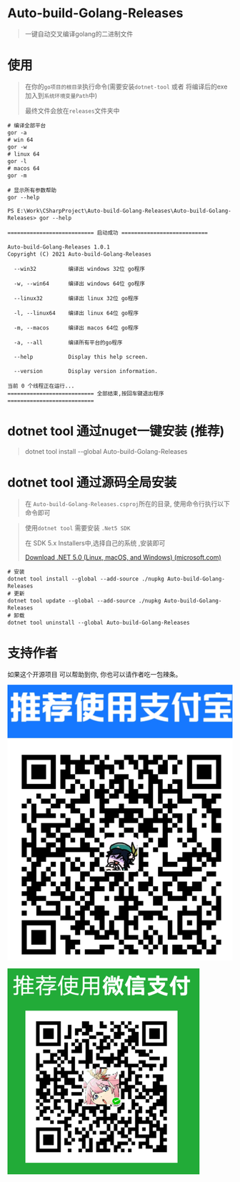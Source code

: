 # Auto-build-Golang-Releases

> 一键自动交叉编译golang的二进制文件

# 使用

> 在你的`go项目的根目录`执行命令(需要安装`dotnet-tool` 或者 将编译后的exe加入到`系统环境变量Path`中)
>
> 最终文件会放在`releases`文件夹中

```shell
# 编译全部平台
gor -a
# win 64
gor -w
# linux 64
gor -l
# macos 64
gor -m

# 显示所有参数帮助
gor --help
```



```shell
PS E:\Work\CSharpProject\Auto-build-Golang-Releases\Auto-build-Golang-Releases> gor --help

=========================== 启动成功 ===========================

Auto-build-Golang-Releases 1.0.1
Copyright (C) 2021 Auto-build-Golang-Releases

  --win32          编译出 windows 32位 go程序

  -w, --win64      编译出 windows 64位 go程序

  --linux32        编译出 linux 32位 go程序

  -l, --linux64    编译出 linux 64位 go程序

  -m, --macos      编译出 macos 64位 go程序

  -a, --all        编译所有平台的go程序

  --help           Display this help screen.

  --version        Display version information.

当前 0 个线程正在运行...
=========================== 全部结束,按回车键退出程序 ===========================
```

# dotnet tool 通过nuget一键安装 (推荐)

> dotnet tool install --global Auto-build-Golang-Releases

# dotnet tool 通过源码全局安装

> 在 `Auto-build-Golang-Releases.csproj`所在的目录, 使用命令行执行以下命令即可

> 使用`dotnet tool` 需要安装 `.Net5 SDK` 
>
> 在 SDK 5.x  Installers中,选择自己的系统 ,安装即可
>
> [Download .NET 5.0 (Linux, macOS, and Windows) (microsoft.com)](https://dotnet.microsoft.com/download/dotnet/5.0)

```shell
# 安装
dotnet tool install --global --add-source ./nupkg Auto-build-Golang-Releases
# 更新
dotnet tool update --global --add-source ./nupkg Auto-build-Golang-Releases
# 卸载
dotnet tool uninstall --global Auto-build-Golang-Releases
```



# 支持作者

如果这个开源项目 可以帮助到你, 你也可以请作者吃一包辣条。



![image-20210927231420844](img.assets/aliPay.png)



![image-20210927231420844](img.assets/wxPay.png)


